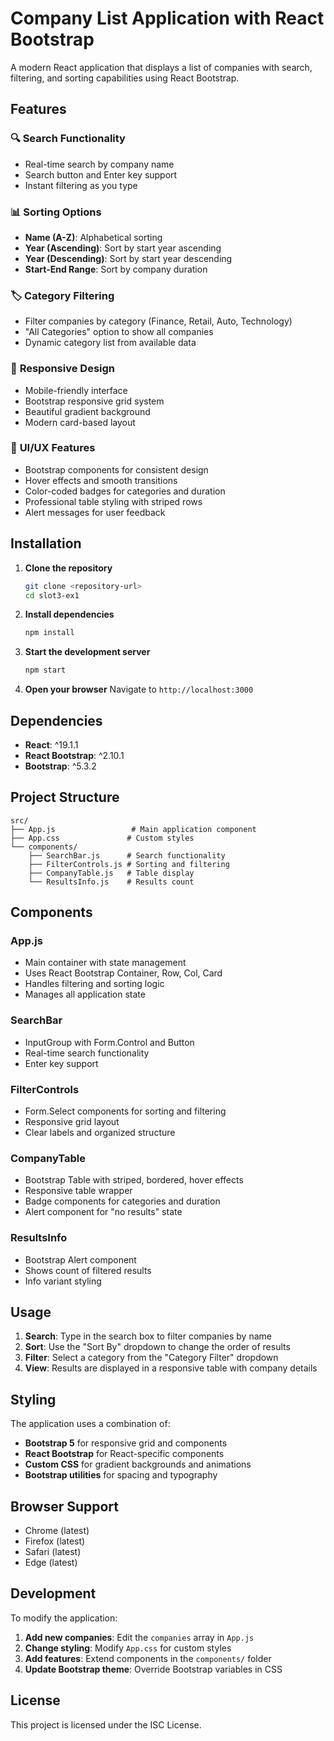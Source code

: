 # Company List Application with React Bootstrap

A modern React application that displays a list of companies with search, filtering, and sorting capabilities using React Bootstrap.

## Features

### 🔍 **Search Functionality**
- Real-time search by company name
- Search button and Enter key support
- Instant filtering as you type

### 📊 **Sorting Options**
- **Name (A-Z)**: Alphabetical sorting
- **Year (Ascending)**: Sort by start year ascending
- **Year (Descending)**: Sort by start year descending
- **Start-End Range**: Sort by company duration

### 🏷️ **Category Filtering**
- Filter companies by category (Finance, Retail, Auto, Technology)
- "All Categories" option to show all companies
- Dynamic category list from available data

### 📱 **Responsive Design**
- Mobile-friendly interface
- Bootstrap responsive grid system
- Beautiful gradient background
- Modern card-based layout

### 🎨 **UI/UX Features**
- Bootstrap components for consistent design
- Hover effects and smooth transitions
- Color-coded badges for categories and duration
- Professional table styling with striped rows
- Alert messages for user feedback

## Installation

1. **Clone the repository**
   ```bash
   git clone <repository-url>
   cd slot3-ex1
   ```

2. **Install dependencies**
   ```bash
   npm install
   ```

3. **Start the development server**
   ```bash
   npm start
   ```

4. **Open your browser**
   Navigate to `http://localhost:3000`

## Dependencies

- **React**: ^19.1.1
- **React Bootstrap**: ^2.10.1
- **Bootstrap**: ^5.3.2

## Project Structure

```
src/
├── App.js                 # Main application component
├── App.css               # Custom styles
└── components/
    ├── SearchBar.js      # Search functionality
    ├── FilterControls.js # Sorting and filtering
    ├── CompanyTable.js   # Table display
    └── ResultsInfo.js    # Results count
```

## Components

### App.js
- Main container with state management
- Uses React Bootstrap Container, Row, Col, Card
- Handles filtering and sorting logic
- Manages all application state

### SearchBar
- InputGroup with Form.Control and Button
- Real-time search functionality
- Enter key support

### FilterControls
- Form.Select components for sorting and filtering
- Responsive grid layout
- Clear labels and organized structure

### CompanyTable
- Bootstrap Table with striped, bordered, hover effects
- Responsive table wrapper
- Badge components for categories and duration
- Alert component for "no results" state

### ResultsInfo
- Bootstrap Alert component
- Shows count of filtered results
- Info variant styling

## Usage

1. **Search**: Type in the search box to filter companies by name
2. **Sort**: Use the "Sort By" dropdown to change the order of results
3. **Filter**: Select a category from the "Category Filter" dropdown
4. **View**: Results are displayed in a responsive table with company details

## Styling

The application uses a combination of:
- **Bootstrap 5** for responsive grid and components
- **React Bootstrap** for React-specific components
- **Custom CSS** for gradient backgrounds and animations
- **Bootstrap utilities** for spacing and typography

## Browser Support

- Chrome (latest)
- Firefox (latest)
- Safari (latest)
- Edge (latest)

## Development

To modify the application:

1. **Add new companies**: Edit the `companies` array in `App.js`
2. **Change styling**: Modify `App.css` for custom styles
3. **Add features**: Extend components in the `components/` folder
4. **Update Bootstrap theme**: Override Bootstrap variables in CSS

## License

This project is licensed under the ISC License.
